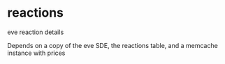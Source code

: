 reactions
=========

eve reaction details


Depends on a copy of the eve SDE, the reactions table, and a memcache instance with prices
